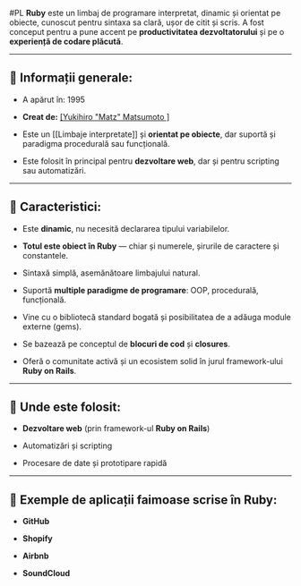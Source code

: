 #PL 
**Ruby** este un limbaj de programare interpretat, dinamic și orientat pe obiecte, cunoscut pentru sintaxa sa clară, ușor de citit și scris. A fost conceput pentru a pune accent pe **productivitatea dezvoltatorului** și pe o **experiență de codare plăcută**.

---

## 📌 Informații generale:

- A apărut în: 1995
    
- **Creat de:** [[Yukihiro "Matz" Matsumoto ]](Japonia)
    
- Este un [[Limbaje interpretate]] și **orientat pe obiecte**, dar suportă și paradigma procedurală sau funcțională.
    
- Este folosit în principal pentru **dezvoltare web**, dar și pentru scripting sau automatizări.
    

---

## 📌 Caracteristici:

- Este **dinamic**, nu necesită declararea tipului variabilelor.
    
- **Totul este obiect în Ruby** — chiar și numerele, șirurile de caractere și constantele.
    
- Sintaxă simplă, asemănătoare limbajului natural.
    
- Suportă **multiple paradigme de programare**: OOP, procedurală, funcțională.
    
- Vine cu o bibliotecă standard bogată și posibilitatea de a adăuga module externe (gems).
    
- Se bazează pe conceptul de **blocuri de cod** și **closures**.
    
- Oferă o comunitate activă și un ecosistem solid în jurul framework-ului **Ruby on Rails**.
    

---

## 📌 Unde este folosit:

-  **Dezvoltare web** (prin framework-ul **Ruby on Rails**)
    
-  Automatizări și scripting
    
- Procesare de date și prototipare rapidă
    

---

## 📌 Exemple de aplicații faimoase scrise în Ruby:

- **GitHub**
    
- **Shopify**
    
- **Airbnb**
    
- **SoundCloud**